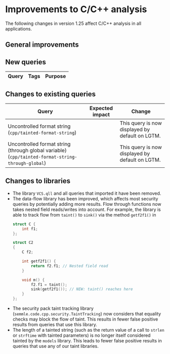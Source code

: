 # Improvements to C/C++ analysis

The following changes in version 1.25 affect C/C++ analysis in all applications.

## General improvements

## New queries

| **Query**                   | **Tags**  | **Purpose**                                                        |
|-----------------------------|-----------|--------------------------------------------------------------------|

## Changes to existing queries

| **Query**                  | **Expected impact**    | **Change**                                                       |
|----------------------------|------------------------|------------------------------------------------------------------|
| Uncontrolled format string (`cpp/tainted-format-string`) |  | This query is now displayed by default on LGTM. |
| Uncontrolled format string (through global variable) (`cpp/tainted-format-string-through-global`) |  | This query is now displayed by default on LGTM. |

## Changes to libraries

* The library `VCS.qll` and all queries that imported it have been removed.
* The data-flow library has been improved, which affects most security queries by potentially
  adding more results. Flow through functions now takes nested field reads/writes into account.
  For example, the library is able to track flow from `taint()` to `sink()` via the method
  `getf2f1()` in
  ```c
  struct C {
      int f1;
  };

  struct C2
  {
      C f2;

      int getf2f1() {
          return f2.f1; // Nested field read
      }

      void m() {
          f2.f1 = taint();
          sink(getf2f1()); // NEW: taint() reaches here
      }
  };
  ```
* The security pack taint tracking library (`semmle.code.cpp.security.TaintTracking`) now considers that equality checks may block the flow of taint.  This results in fewer false positive results from queries that use this library.
* The length of a tainted string (such as the return value of a call to `strlen` or `strftime` with tainted parameters) is no longer itself considered tainted by the `models` library.  This leads to fewer false positive results in queries that use any of our taint libraries.

